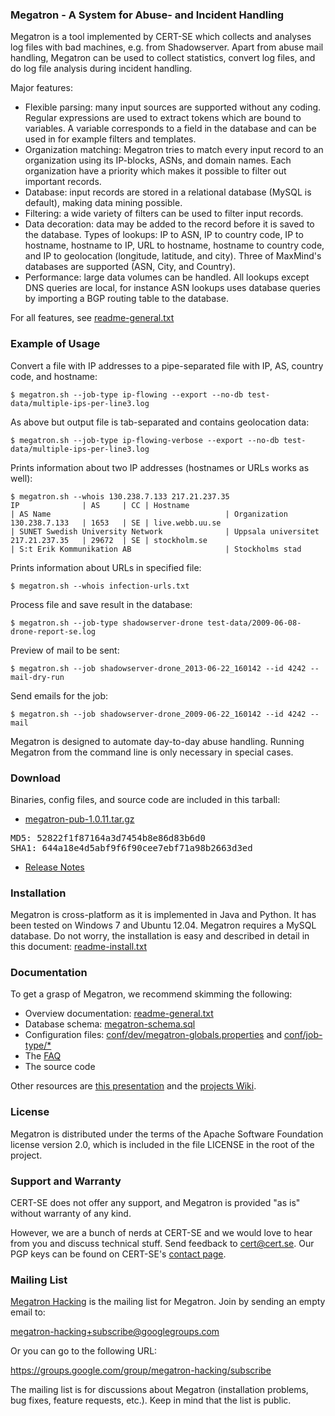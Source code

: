 ### Megatron - A System for Abuse- and Incident Handling
Megatron is a tool implemented by CERT-SE which collects and analyses log files with bad 
machines, e.g. from Shadowserver. Apart from abuse mail handling, Megatron can be used to 
collect statistics, convert log files, and do log file analysis during incident handling.

Major features:
* Flexible parsing: many input sources are supported without any coding. Regular expressions are 
  used to extract tokens which are bound to variables. A variable corresponds to a field in the 
  database and can be used in for example filters and templates.
* Organization matching: Megatron tries to match every input record to an organization using its 
  IP-blocks, ASNs, and domain names. Each organization have a priority which makes it possible to 
  filter out important records.
* Database: input records are stored in a relational database (MySQL is default), making data mining possible.
* Filtering: a wide variety of filters can be used to filter input records.
* Data decoration: data may be added to the record before it is saved to the database. Types of lookups: 
  IP to ASN, IP to country code, IP to hostname, hostname to IP, URL to hostname, hostname to 
  country code, and IP to geolocation (longitude, latitude, and city). Three of MaxMind's databases
  are supported (ASN, City, and Country).
* Performance: large data volumes can be handled. All lookups except DNS queries are local, for instance 
  ASN lookups uses database queries by importing a BGP routing table to the database.

For all features, see [readme-general.txt](https://github.com/cert-se/megatron-java/blob/master/doc/readme-general.txt)


### Example of Usage
Convert a file with IP addresses to a pipe-separated file with IP, AS, country code, and hostname:
```      
$ megatron.sh --job-type ip-flowing --export --no-db test-data/multiple-ips-per-line3.log
```

As above but output file is tab-separated and contains geolocation data:
```
$ megatron.sh --job-type ip-flowing-verbose --export --no-db test-data/multiple-ips-per-line3.log
```

Prints information about two IP addresses (hostnames or URLs works as well):
```
$ megatron.sh --whois 130.238.7.133 217.21.237.35
IP              | AS     | CC | Hostname                                      | AS Name                                       | Organization
130.238.7.133   | 1653   | SE | live.webb.uu.se                               | SUNET Swedish University Network              | Uppsala universitet
217.21.237.35   | 29672  | SE | stockholm.se                                  | S:t Erik Kommunikation AB                     | Stockholms stad
```

Prints information about URLs in specified file:
```
$ megatron.sh --whois infection-urls.txt
```

Process file and save result in the database:
```
$ megatron.sh --job-type shadowserver-drone test-data/2009-06-08-drone-report-se.log
```

Preview of mail to be sent:
```
$ megatron.sh --job shadowserver-drone_2013-06-22_160142 --id 4242 --mail-dry-run
```

Send emails for the job:
```
$ megatron.sh --job shadowserver-drone_2009-06-22_160142 --id 4242 --mail
```

Megatron is designed to automate day-to-day abuse handling. Running Megatron from the
command line is only necessary in special cases.  


### Download

Binaries, config files, and source code are included in this tarball:
* [megatron-pub-1.0.11.tar.gz](https://www.cert.se/megatron/megatron-pub-1.0.11.tar.gz)
<pre>MD5: 52822f1f87164a3d7454b8e86d83b6d0
SHA1: 644a18e4d5abf9f6f90cee7ebf71a98b2663d3ed</pre>
* [Release Notes](https://github.com/cert-se/megatron-java/blob/master/doc/release-notes.txt)


### Installation
Megatron is cross-platform as it is implemented in Java and Python. It has been tested on Windows 7 and Ubuntu 12.04. 
Megatron requires a MySQL database. Do not worry, the installation is easy and described in detail in this document:
[readme-install.txt](https://github.com/cert-se/megatron-java/blob/master/doc/readme-install.txt)


### Documentation
To get a grasp of Megatron, we recommend skimming the following:
* Overview documentation: [readme-general.txt](https://github.com/cert-se/megatron-java/blob/master/doc/readme-general.txt)
* Database schema: [megatron-schema.sql](https://github.com/cert-se/megatron-java/blob/master/sql/megatron-schema.sql)
* Configuration files: [conf/dev/megatron-globals.properties](https://github.com/cert-se/megatron-java/blob/master/conf/dev/megatron-globals.properties) 
and [conf/job-type/*](https://github.com/cert-se/megatron-java/tree/master/conf/job-type)
* The [FAQ](https://github.com/cert-se/megatron-java/wiki/Megatron-FAQ)
* The source code

Other resources are [this presentation](https://www.cert.se/megatron/megatron-telia2011.pdf) and the [projects Wiki](https://github.com/cert-se/megatron-java/wiki).


### License
Megatron is distributed under the terms of the Apache Software Foundation license version 2.0, which is included in the 
file LICENSE in the root of the project.


### Support and Warranty
CERT-SE does not offer any support, and Megatron is provided "as is" without warranty of any kind.

However, we are a bunch of nerds at CERT-SE and we would love to hear from you and discuss technical stuff. 
Send feedback to <cert@cert.se>. Our PGP keys can be found on CERT-SE's [contact page](https://www.cert.se/om-cert-se).


### Mailing List
[Megatron Hacking](https://groups.google.com/group/megatron-hacking) is the mailing list for Megatron. Join by sending an empty email to:

  <megatron-hacking+subscribe@googlegroups.com>
  
Or you can go to the following URL:

  <https://groups.google.com/group/megatron-hacking/subscribe>

The mailing list is for discussions about Megatron (installation problems, bug fixes, feature 
requests, etc.). Keep in mind that the list is public.
